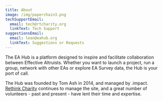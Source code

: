 ```yaml
---
title: About
image: /img/paperchain3.png
techSupportEmail:
  email: tech@rtcharity.org
  linkText: Tech Support
suggestionsEmail:
  email: lean@eahub.org
  linkText: Suggestions or Requests
---
```


The EA Hub is a platform designed to inspire and facilitate collaboration between Effective Altruists. Whether you want to launch a project, run a group, network with other EAs or explore EA Survey data, the Hub is your port of call.

The Hub was founded by Tom Ash in 2014, and managed by .impact. <a href="https://rtcharity.org/">Rethink Charity</a> continues to manage the site, and a great number of volunteers - past and present - have lent their time and expertise.
